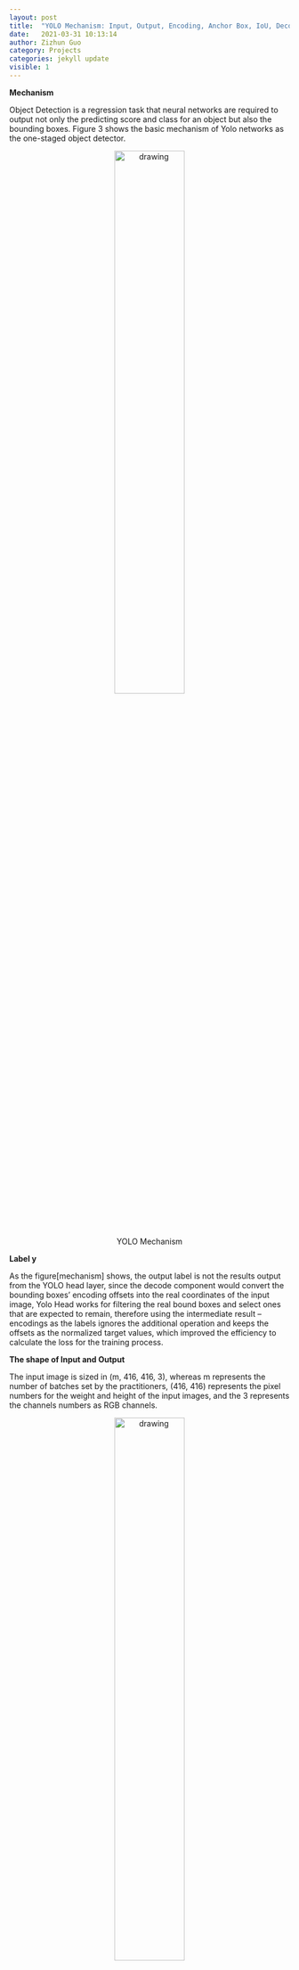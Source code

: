 ```yaml
---
layout: post
title:  "YOLO Mechanism: Input, Output, Encoding, Anchor Box, IoU, Decode, Confidence, NMS, Ground Truth, Loss"
date:   2021-03-31 10:13:14
author: Zizhun Guo
category: Projects
categories: jekyll update
visible: 1
---
```


<!-- ├── Project
   ├── classification
   │   ├── adversarial
   │   ├── contrast020
   │   ├── grayscale
   │   ├── noise100
   │   ├── noise200
   │   └── original
   └── App.py
       ├── contrast020
       ├── ensemble_adversarials
       ├── grayscale
       ├── noise100
       ├── noise200
       └── original -->

**Mechanism**

Object Detection is a regression task that neural networks are required to output not only the predicting score and class for an object but also the bounding boxes. Figure 3 shows the basic mechanism of Yolo networks as the one-staged object detector.
<div style="text-align: center;">
    <a href ="{{site.url}}/assets/2021-03-31-YOLO-Mechanism/01-mechanism.png">
   <img src="{{site.url}}/assets/2021-03-31-YOLO-Mechanism/01-mechanism.png" alt="drawing" style="width: 50%;"/>
    </a>
   <figcaption>YOLO Mechanism</figcaption>
</div>

**Label y**

As the figure[mechanism] shows, the output label is not the results output from the YOLO head layer, since the decode component would convert the bounding boxes’ encoding offsets into the real coordinates of the input image, Yolo Head works for filtering the real bound boxes and select ones that are expected to remain, therefore using the intermediate result – encodings as the labels ignores the additional operation and keeps the offsets as the normalized target values, which improved the efficiency to calculate the loss for the training process.

**The shape of Input and Output**

The input image is sized in (m, 416, 416, 3), whereas m represents the number of batches set by the practitioners, (416, 416) represents the pixel numbers for the weight and height of the input images, and the 3 represents the channels numbers as RGB channels. 
<div style="text-align: center;">
    <a href ="{{site.url}}/assets/2021-03-31-YOLO-Mechanism/02-input-output.png">
   <img src="{{site.url}}/assets/2021-03-31-YOLO-Mechanism/02-input-output.png" alt="drawing" style="width: 50%;"/>
    </a>
   <figcaption>Original Input Image vs Images in cells</figcaption>
</div>
The output encoding is sized in (m, 26, 26, 21) or (m, 13, 13, 21), whereas m is the same as the input image, due to the object detector is FPN structured, therefore two scaled feature maps are extracted but the network, however, both (26, 26) and (13, 13) represents the same meaning, which is the cells numbers of the original images. Yolo algorithm requires the image to be divided into cells into variable scales so that to enable extracting objects in different distances since the objects at a far distance would be small-sized in the image which takes fewer numbers of pixels than the objects in closer distance.


**Encodings**

The encodings are fetched by the encoding process (see Encode in figure 3) while assigning the ground true samples during the training session or they are the intermediate results representing the extracted features process (see Feature Extractor in figure 3) which are output by the network backbone. The tensor size for the embeddings contains the same number of ranks of the input image but the actual features are thereby translated and embedded into the special object detection format.

The last dimension number of the output encoding represents the list of bounding boxes along with the recognized classes. In our case, we have two classes: Traffic Signs and Stop Signs. As the specific flatten format of the encodings can be reorganized in a more meaningful way, from figure 5, the last element of the output encoding is 21, which also can be represented in (3, 7). The first element of 3 indicates that there are three anchor boxes, which are set to vary the scales of detecting results, whereas the number of 7 represents p_c, t_x, t_y, t_w, t_h, c_1, c_2.
- p_c  : the confidence if it exists an object in current cell.
- t_x  : the x coordinate of the offset to anchor box grid cell.
- t_y  : the y coordinate of the offset to anchor box grid cell..
- t_w  : the relative weight ratio for the anchor box.
- t_h  : the relative height ratio for the anchor box.
- c_1  : the probability for the object being as a Traffic Sign.
- c_2  : the probability for the object being as a Stop Sign.

<div style="text-align: center;">
    <a href ="{{site.url}}/assets/2021-03-31-YOLO-Mechanism/03-encodings.png">
   <img src="{{site.url}}/assets/2021-03-31-YOLO-Mechanism/03-encodings.png" alt="drawing" style="width: 50%;"/>
    </a>
   <figcaption>Encoding in (13, 13, 3, 7)</figcaption>
</div>

**Anchor Box**

The concept of anchor box was originally introduced by Faster RCNN. The anchor box (also known as the bounding box prior in the paper, and the anchor box is used later) is the statistics (using k-means) from all the ground truth boxes in the training set and the most frequently appearing box shapes and sizes in the training set. These statistical prior (or human) experiences can be added to the model in advance so that when the model is learning, the model converges quickly.

Another understanding about using anchor boxes is that the traditional object detection head used as the regressor can only detect one object. The performance for multiple object detection would be affected and interference due to the variant shape of the bounding boxes. To solve this issue, multiple regressors can be used which are all limited to specific detecting regions. To achieve such a mechanism, for each grid cell, there could set multiple anchor boxes in different shapes specifically in charge for detecting objects around the positions.

<div style="text-align: center;">
    <a href ="{{site.url}}/assets/2021-03-31-YOLO-Mechanism/04-anchor-boxes.png">
   <img src="{{site.url}}/assets/2021-03-31-YOLO-Mechanism/04-anchor-boxes.png" alt="drawing" style="width: 50%;"/>
    </a>
   <figcaption>3 Anchor Boxes for single route of feature maps</figcaption>
</div>

From 4.2 FPN and 5.3 Encodings parts, we have two routes of feature map output for each input image sample. Therefore, we have two features that are in tensors’ shape in (13, 13, 3, 7) and (26, 26, 3, 7). The third number 3 implies there are three anchor boxes that are used for specifying the regressors. 

For the route feature maps in the shape of (26, 26, 3, 7), we select (23,27), (37,58), (81,82) sized bounding boxes as the anchor boxes. For the route feature maps in the shape of (13, 13, 3, 7), we select (81,82), (135,169), (344,319) as the anchor boxes.

As can be seen by the size values, for images divided into (26, 26) cells, each cell is smaller than the ones processed into (13, 13), hence the anchor boxes for (26, 26) cells are smaller in the number of pixels, whereas the (13, 13) cells have greater sized anchor boxes.

**Intersection over Union for bounding boxes**

The bounding box is represented in a format of 4 numbers. In the different processes of the YOLO neural networks, the tensors of the bounding boxes are variant processed. For example, the bounding box values as the intermediate results that are produced after the encoding process are represented in the format of (t_x, t_y, t_w, t_h). This tensor cannot be directly used to reference the exact bounding box’s coordinates so that to use it as the prediction results. Therefore, such intermediate should be decoded into the real coordinates that have the midpoints, weights, and heights in size of the same scales of the real image. The actual bounding box is set to be in the format of (b_x, b_y, b_w, b_h) whereas b_x represents the bounding box mid point x-coordinate, b_y  represents the bounding box mid point y-coordinate, b_w   represents the weight of the bounding box and b_h  represents the height of the bounding box.

<div style="text-align: center;">
    <a href ="{{site.url}}/assets/2021-03-31-YOLO-Mechanism/05-IoU.png">
   <img src="{{site.url}}/assets/2021-03-31-YOLO-Mechanism/05-IoU.png" alt="drawing" style="width: 50%;"/>
    </a>
   <figcaption>Bounding Box example</figcaption>
</div>

Intersection over Union (IoU) is an evaluation metric that can be used in the prediction task of bounding boxes in values of ranges. The metric applies to all shapes of objects. In YOLO neural networks, it serves the same purpose by calculating the ratio between the intersection area over the union area to measure the accuracy of bounding boxes regressor.

**Decode**

As the anchor boxes have different sizes of the boxes, YOLO only predicts the bounding boxes in the format of (t_x, t_y, t_w, t_h) that bonds to different anchor boxes where each value represent the offsets and relative values, due to the model instability when in early training iteration[]. However, this form of coordinates does not affect the final location prediction. The decoding process would translate the temporary coordinates into the bounding boxes coordinates relevant to the real image size.

b_x= σ(t_x )+ c_x

b_y= σ(t_y )+ c_y

b_w=p_w  e^(t_w )

b_h=p_h  e^(t_h )

b_x and b_y represent the bounding box center coordinates,  b_w and b_h represent the bounding box weight and height. t_x and t_y represent the level of the center point shifts reletively to the c_x and c_y which represent that the cell is offset from the top left corner of the image. The b_w and b_h represent the weight and height of the bounding box prior (also known as the anchor box).

<div style="text-align: center;">
    <a href ="{{site.url}}/assets/2021-03-31-YOLO-Mechanism/06-decode.png">
   <img src="{{site.url}}/assets/2021-03-31-YOLO-Mechanism/06-decode.png" alt="drawing" style="width: 50%;"/>
    </a>
   <figcaption>Bounding Box Decode</figcaption>
</div>

The Decode process transforms the feature maps in the shape of (t_x, t_y, t_w, t_h) into the shape of (b_x, b_y, b_w, b_h), which makes it possible to not only take the advantage of anchor box mechanism but also by constraining the values of bounding boxes so that to make the network more stable.

**Confidence Scores**

YOLO defines the Confidence Scores as the product of the confidence and the Intersection of Union (IOU) of prediction and ground truth bounding boxes’ paris.

<div style="text-align: center;">
    <a href ="{{site.url}}/assets/2021-03-31-YOLO-Mechanism/07-confidence.png">
   <img src="{{site.url}}/assets/2021-03-31-YOLO-Mechanism/07-confidence.png" alt="drawing" style="width: 50%;"/>
    </a>
</div>

The Pr(〖Class〗_i |Object) from the equation in our case is c_1  and c_2. Therefore, the final confidence score is determined how much the overlapping ratio between the prediction and ground true bounding boxes and the object-specific probability.  

**Non-Max Suppression**

Non-maximum suppression (NMS) is an algorithm for removing non-maximum values. The simple understanding is to select all the partial substitutions by defining the part. In the process of object detection, a large number of candidate bounding boxes will be generated at the same object position. These candidate boxes may overlap with each other. In this situation, the NMS would first generates a detection box with the object detection confidence score, the detection boxes with the highest scores are replaced, and other detection boxes that have obvious overlap with the replaced detection boxes are suppressed.

The progress of the Non-maximum suppression algorithm : (1) Sort bounding box list by confidence scores; (2) Select the bounding box with the highest confidence score and add it to the final output list, and delete it from the bounding box list; (3) Calculate the area of all bounding boxes; (4) Calculate the IoU of the bounding box with the highest confidence score and other additional boxes; (5) Delete bounding boxes with IoU greater than the threshold; (6) Repeat the above process until the bounding box list is empty.

<div style="text-align: center;">
    <a href ="{{site.url}}/assets/2021-03-31-YOLO-Mechanism/08-NMS.png">
   <img src="{{site.url}}/assets/2021-03-31-YOLO-Mechanism/08-NMS.png" alt="drawing" style="width: 50%;"/>
    </a>
   <figcaption>NMSe</figcaption>
</div>

The image on the left is the result of the candidate boxes of YOLO detection. Each bounding box has a confidence score. If NMS is not used, multiple candidate boxes will appear such as duplicate bounding boxes on the same object and bounding boxes on other objects which should not be seen as the target objects. The image on the right-hand side is the result of using non-maximum suppression, which fits the expectation to have two bounding boxes attached on two traffic signs.

**Ground Truth Boxes Assignment**

Before the training session, one necessary step is to define the positive and negative cases for target variables for each image sample. It is essential to assign the ground true bounding box in the appropriate anchor box. Since each object, has only one corresponding bounding box for labeling but exists multiple anchor box regressors. The strategy is to calculate the IoU between ground true bounding box with each anchor box and select the anchor box with the greatest IoU as the target.

**Loss**

The loss function of YOLO v4 is mainly divided into three parts: bounding box regression loss, confidence loss and classification loss. 

<div style="text-align: center;">
    <a href ="{{site.url}}/assets/2021-03-31-YOLO-Mechanism/09-loss.png">
   <img src="{{site.url}}/assets/2021-03-31-YOLO-Mechanism/09-loss.png" alt="drawing" style="width: 50%;"/>
    </a>
</div>

The S and B represent the grid cells number and the bounding box priors (anchor boxes) number. The value of I_ij^obj parameter decides whether count the loss of the bounding boxes. If I_ij^obj equals 1, it means that the predicting bounding box matches the current anchor box, whereas if it is 0, the loss does not take into account.

The G_ij plays a similar role as the I_ij^obj, it defines whether the confidence scores of the prediction result should be considered. For C_i^j =1, the predicted bounding box has the greatest IoU with ground truth box, hence C_i^j =0 for the cells of other anchor box types. One particular case is, the current anchor box which does not assign to detect a specific object class produces the IoU that is greater than the IoU threshold (YOLO paper is 0.5), G_ij would be 0 to neglect the loss calculation for it.

In the original YOLO paper[], the loss function employs sum-squared error for it is easy to calculate. In our project, we use the binary cross-entropy as the cost for each grid cell and bounding box prior.

---
Copyright @ 2021 Zizhun Guo. All Rights Reserved.

